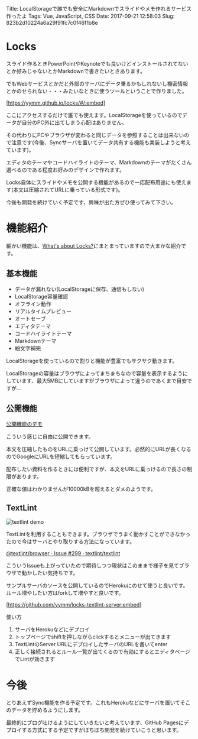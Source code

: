Title: LocalStorageで誰でも安全にMarkdownでスライドやメモ作れるサービス作ったよ
Tags: Vue, JavaScript, CSS
Date: 2017-09-21 12:58:03
Slug: 823b2d10224a6a29f91fc7c0f46f1b8e

# Locks

スライド作るときPowerPointやKeynoteでも良いけどインストールされてないとか好みじゃないとかMarkdownで書きたいときあります。

でもWebサービスとかだと外部のサーバにデータ乗るかもしれないし機密情報とかのせられない・・・みたいなときに使うツールということで作りました。

[https://yymm.github.io/locks/#/:embed]

ここにアクセスするだけで誰でも使えます。LocalStorageを使っているのでデータが自分のPC外に出てしまう心配はありません。

その代わりにPCやブラウザが変わると同じデータを参照することは出来ないので注意です(今後、Syncサーバを置いてデータ共有する機能も実装しようと考えています)。

エディタのテーマやコードハイライトのテーマ、Markdownのテーマがたくさん選べるのである程度お好みのデザインで作れます。

Locks自体にスライドやメモを公開する機能があるので一応配布用途にも使えます(本文は圧縮されてURLに乗っている形式です)。

今後も開発を続けていく予定です、興味が出た方ぜひ使ってみて下さい。

# 機能紹介

細かい機能は、[What's about Locks?](https://goo.gl/Pdtdy3)にまとまっていますので大まかな紹介です。

## 基本機能

- データが漏れない(LocalStorageに保存、通信もしない)
- LocalStorage容量確認
- オフライン動作
- リアルタイムプレビュー
- オートセーブ
- エディタテーマ
- コードハイライトテーマ
- Markdownテーマ
- 絵文字補完

LocalStorageを使っているので割りと機能が豊富でもサクサク動きます。

LocalStorageの容量はブラウザによってまちまちなので容量を表示するようにしています、最大5MBにしていますがブラウザによって違うのであくまで目安ですが...

## 公開機能

[公開機能のデモ](https://goo.gl/F3WPQ8)

こういう感じに自由に公開できます。

本文を圧縮したものをURLに乗っけて公開しています。必然的にURLが長くなるのでGoogleにURLを短縮してもらっています。

配布したい資料を作るときには便利ですが、本文をURLに乗っけるので長さの制限があります。

正確な値はわかりませんが10000kBを超えるとダメのようです。

## TextLint

![textlint demo](https://gyazo.com/40f85726a25942f4319bcdf0e3d90916.gif)

TextLintを利用することもできます。ブラウザでうまく動かすことができなかったので今はサーバとやり取りする方法になっています。

[@textlint/browser · Issue #299 · textlint/textlint](https://github.com/textlint/textlint/issues/299 "@textlint/browser · Issue #299 · textlint/textlint")

こういうIssueも上がっていたので期待しつつ現状はこのままで様子を見てブラウザで動かしたい気持ちです。

サンプルサーバのソースを公開しているのでHerokuにのせて使うと良いです。ルール増やしたい方はforkして増やすと良いです。

[https://github.com/yymm/locks-textlint-server:embed]

使い方

1. サーバをHerokuなどにデプロイ
2. トップページでshiftを押しながらclickするとメニューが出てきます
3. TextLintのServer URLにデプロイしたサーバのURLを書いてenter
4. 正しく接続されるとルール一覧が出てくるので有効にするとエディタページでLintが効きます

# 今後

とりあえずSync機能を作る予定です。これもHerokuなどにサーバを置いてそこのデータを貯めるようにします。

最終的にブログ吐けるようにしていきたいと考えています、GitHub Pagesにデプロイする方式にする予定ですがぼちぼち開発を続けていこうと思います。
